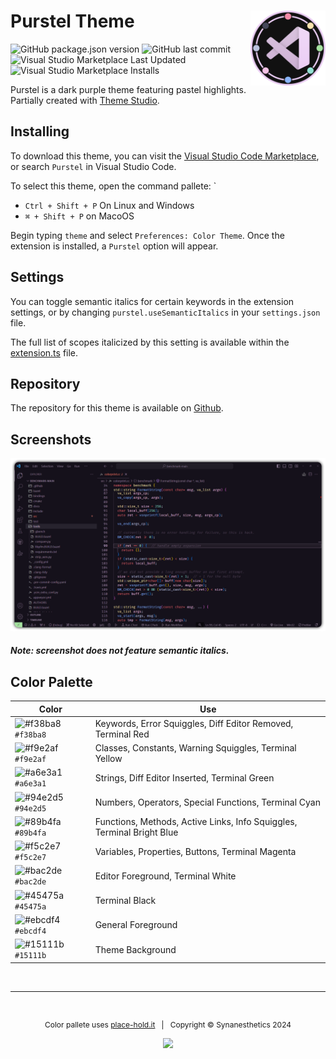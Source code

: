 # Purstel Theme <a href="https://marketplace.visualstudio.com/items?itemName=synanesthetics.purstel-theme"><img src="https://raw.githubusercontent.com/synanesthetics/Purstel/main/images/icon/logo_256x256.png" alt="Purstel Theme" width="120" height="120" align="right"></a>

![GitHub package.json version](https://img.shields.io/github/package-json/v/synanesthetics/Purstel) ![GitHub last commit](https://img.shields.io/github/last-commit/synanesthetics/Purstel) ![Visual Studio Marketplace Last Updated](https://img.shields.io/visual-studio-marketplace/last-updated/synanesthetics.purstel-theme) ![Visual Studio Marketplace Installs](https://img.shields.io/visual-studio-marketplace/i/synanesthetics.purstel-theme?style=flat)


Purstel is a dark purple theme featuring pastel highlights. Partially created with <a href=https://themes.vscode.one>Theme Studio</a>.

## Installing

To download this theme, you can visit the <a href="https://marketplace.visualstudio.com/items?itemName=synanesthetics.purstel-theme">Visual Studio Code Marketplace</a>, or search `Purstel` in Visual Studio Code. 

To select this theme, open the command pallete:
` 
- `Ctrl + Shift + P` On Linux and Windows
- `⌘ + Shift + P` on MacoOS

Begin typing `theme` and select `Preferences: Color Theme`. Once the extension is installed, a `Purstel` option will appear. 

## Settings

You can toggle semantic italics for certain keywords in the extension settings, or by changing `purstel.useSemanticItalics` in your `settings.json` file.

The full list of scopes italicized by this setting is available within the <a href="https://github.com/synanesthetics/Purstel/blob/main/src/extension.ts">extension.ts</a> file. 

## Repository

The repository for this theme is available on <a href="https://github.com/synanesthetics/Purstel">Github</a>.

## Screenshots

<img src="https://github.com/synanesthetics/Purstel/blob/main/images/screenshot/purstel_screenshot1.png?raw=true" alt="Example 1">

##### Note: screenshot does not feature semantic italics. 

## Color Palette

| Color | Use |
| ----- | --- |
|![#f38ba8](https://place-hold.it/15/f38ba8/f38ba8?text=+) `#f38ba8` | Keywords, Error Squiggles, Diff Editor Removed, Terminal Red |
| ![#f9e2af](https://place-hold.it/15/f9e2af/f9e2af?text=+) `#f9e2af` | Classes, Constants, Warning Squiggles, Terminal Yellow |
| ![#a6e3a1](https://place-hold.it/15/a6e3a1/a6e3a1?text=+) `#a6e3a1` | Strings, Diff Editor Inserted, Terminal Green |
| ![#94e2d5](https://place-hold.it/15/94e2d5/94e2d5?text=+) `#94e2d5` | Numbers, Operators, Special Functions, Terminal Cyan |
| ![#89b4fa](https://place-hold.it/15/89b4fa/89b4fa?text=+) `#89b4fa` | Functions, Methods, Active Links, Info Squiggles, Terminal Bright Blue |
| ![#f5c2e7](https://place-hold.it/15/f5c2e7/f5c2e7?text=+) `#f5c2e7` | Variables, Properties, Buttons, Terminal Magenta | 
| ![#bac2de](https://place-hold.it/15/bac2de/bac2de?text=+) `#bac2de` | Editor Foreground, Terminal White |
| ![#45475a](https://place-hold.it/15/45475a/45475a?text=+) `#45475a` | Terminal Black |
| ![#ebcdf4](https://place-hold.it/15/ebcdf4/ebcdf4?text=+) `#ebcdf4` | General Foreground | 
| ![#15111b](https://place-hold.it/15/15111b/15111b?text=+) `#15111b` | Theme Background |

&nbsp;

--- 

&nbsp;

<p align="center", style="font-size:12px">Color pallete uses <a href="https://place-hold.it">place-hold.it</a>&nbsp;&nbsp;&nbsp;|&nbsp;&nbsp;&nbsp;Copyright &copy; Synanesthetics 2024</p> 
<p align="center"><a href="https://github.com/synanesthetics/Purstel/tree/main?tab=MIT-1-ov-file"><img src="https://img.shields.io/github/license/synanesthetics/Purstel"></p>